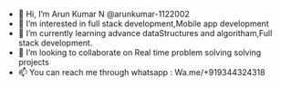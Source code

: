 - 👋 Hi, I’m Arun Kumar N @arunkumar-1122002
- 👀 I’m interested in full stack development,Mobile app development
- 🌱 I’m currently learning advance dataStructures and algoritham,Full stack development.
- 💞️ I’m looking to collaborate on Real time problem solving solving projects
- 📫 You can reach me through whatsapp : Wa.me/+919344324318

<!---
arunkumar-1122002/arunkumar-1122002 is a ✨ special ✨ repository because its `README.md` (this file) appears on your GitHub profile.
You can click the Preview link to take a look at your changes.
--->
